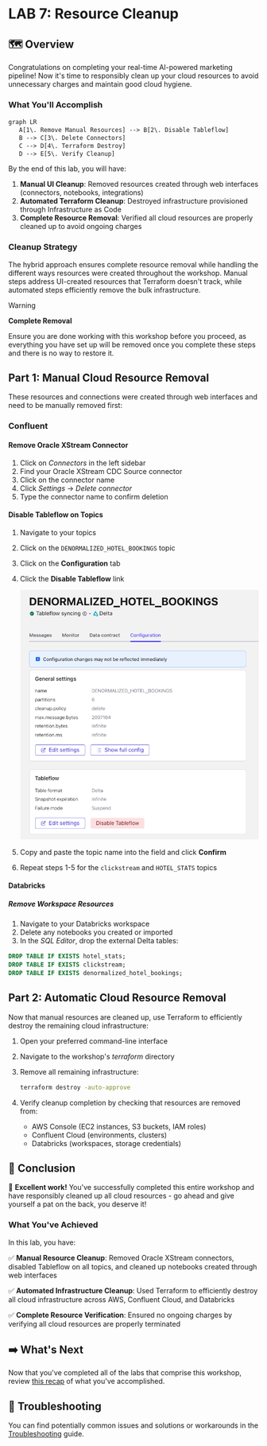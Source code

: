 # LAB 7: Resource Cleanup

## 🗺️ Overview

Congratulations on completing your real-time AI-powered marketing pipeline! Now it's time to responsibly clean up your cloud resources to avoid unnecessary charges and maintain good cloud hygiene.

### What You'll Accomplish

```mermaid
graph LR
   A[1\. Remove Manual Resources] --> B[2\. Disable Tableflow]
   B --> C[3\. Delete Connectors]
   C --> D[4\. Terraform Destroy]
   D --> E[5\. Verify Cleanup]
```

By the end of this lab, you will have:

1. **Manual UI Cleanup**: Removed resources created through web interfaces (connectors, notebooks, integrations)
2. **Automated Terraform Cleanup**: Destroyed infrastructure provisioned through Infrastructure as Code
3. **Complete Resource Removal**: Verified all cloud resources are properly cleaned up to avoid ongoing charges

### Cleanup Strategy

The hybrid approach ensures complete resource removal while handling the different ways resources were created throughout the workshop. Manual steps address UI-created resources that Terraform doesn't track, while automated steps efficiently remove the bulk infrastructure.

> [!WARNING]
> **Complete Removal**
>
> Ensure you are done working with this workshop before you proceed, as everything you have set up will be removed once you complete these steps and there is no way to restore it.

## Part 1: Manual Cloud Resource Removal

These resources and connections were created through web interfaces and need to be manually removed first:

### Confluent

#### Remove Oracle XStream Connector

1. Click on *Connectors* in the left sidebar
2. Find your Oracle XStream CDC Source connector
3. Click on the connector name
4. Click *Settings* → *Delete connector*
5. Type the connector name to confirm deletion

#### Disable Tableflow on Topics

<!-- TODO: Add more explicit directions here -->

1. Navigate to your topics
2. Click on the `DENORMALIZED_HOTEL_BOOKINGS` topic
3. Click on the **Configuration** tab
4. Click the **Disable Tableflow** link

   ![Topic configuration page](./images/tableflow_disable_topic.png)

5. Copy and paste the topic name into the field and click **Confirm**
6. Repeat steps 1-5 for the `clickstream` and `HOTEL_STATS` topics

#### Databricks

##### Remove Workspace Resources

1. Navigate to your Databricks workspace
2. Delete any notebooks you created or imported
3. In the *SQL Editor*, drop the external Delta tables:

```sql
DROP TABLE IF EXISTS hotel_stats;
DROP TABLE IF EXISTS clickstream;
DROP TABLE IF EXISTS denormalized_hotel_bookings;
```

## Part 2: Automatic Cloud Resource Removal

Now that manual resources are cleaned up, use Terraform to efficiently destroy the remaining cloud infrastructure:

1. Open your preferred command-line interface
2. Navigate to the workshop's *terraform* directory
3. Remove all remaining infrastructure:

   ```sh
   terraform destroy -auto-approve
   ```

4. Verify cleanup completion by checking that resources are removed from:
   - AWS Console (EC2 instances, S3 buckets, IAM roles)
   - Confluent Cloud (environments, clusters)
   - Databricks (workspaces, storage credentials)

## 🏁 Conclusion

🎉 **Excellent work!** You've successfully completed this entire workshop and have responsibly cleaned up all cloud resources - go ahead and give yourself a pat on the back, you deserve it!

### What You've Achieved

In this lab, you have:

✅ **Manual Resource Cleanup**: Removed Oracle XStream connectors, disabled Tableflow on all topics, and cleaned up notebooks created through web interfaces

✅ **Automated Infrastructure Cleanup**: Used Terraform to efficiently destroy all cloud infrastructure across AWS, Confluent Cloud, and Databricks

✅ **Complete Resource Verification**: Ensured no ongoing charges by verifying all cloud resources are properly terminated

## ➡️ What's Next

Now that you've completed all of the labs that comprise this workshop, review [this recap](../recap.md) of what you've accomplished.

## 🔧 Troubleshooting

You can find potentially common issues and solutions or workarounds in the [Troubleshooting](../troubleshooting.md) guide.
